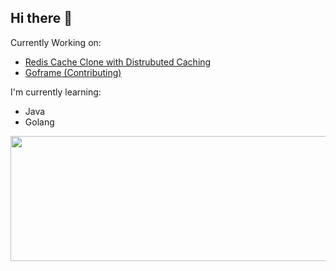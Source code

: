 ## Hi there 👋
Currently Working on:
- <a href = "https://github.com/cs168898/redis-clone"> Redis Cache Clone with Distrubuted Caching </a>
- <a href = "https://github.com/kishyassin/goframe"> Goframe (Contributing) </a> 

I'm currently learning:
- Java
- Golang

<p>
  <img width="600" height="200" src="https://github-readme-stats.vercel.app/api/top-langs/?username=cs168898&size_weight=0.0005&count_weight=0.3&layout=compact&theme=dark">  
  <br>
</p>
<!--
**cs168898/cs168898** is a ✨ _special_ ✨ repository because its `README.md` (this file) appears on your GitHub profile.

Here are some ideas to get you started:

- 🔭 I’m currently working on ...
- 🌱 I’m currently learning ...
- 👯 I’m looking to collaborate on ...
- 🤔 I’m looking for help with ...
- 💬 Ask me about ...
- 📫 How to reach me: ...
- 😄 Pronouns: ...
- ⚡ Fun fact: ...
-->
